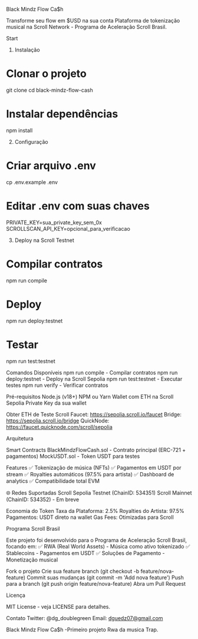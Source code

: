  Black Mindz Flow Ca$h

Transforme seu flow em $USD na sua conta
Plataforma de tokenização musical na Scroll Network - Programa de Aceleração Scroll Brasil.

Start
1. Instalação
# Clonar o projeto
git clone <seu-repo>
cd black-mindz-flow-cash
# Instalar dependências
npm install


2. Configuração
# Criar arquivo .env
cp .env.example .env
# Editar .env com suas chaves
PRIVATE_KEY=sua_private_key_sem_0x
SCROLLSCAN_API_KEY=opcional_para_verificacao


3. Deploy na Scroll Testnet
# Compilar contratos
npm run compile
# Deploy
npm run deploy:testnet
# Testar
npm run test:testnet

Comandos Disponíveis
npm run compile - Compilar contratos
npm run deploy:testnet - Deploy na Scroll Sepolia
npm run test:testnet - Executar testes
npm run verify - Verificar contratos

Pré-requisitos
Node.js (v18+)
NPM ou Yarn
Wallet com ETH na Scroll Sepolia
Private Key da sua wallet

Obter ETH de Teste
Scroll Faucet: https://sepolia.scroll.io/faucet
Bridge: https://sepolia.scroll.io/bridge
QuickNode: https://faucet.quicknode.com/scroll/sepolia

Arquitetura

Smart Contracts
BlackMindzFlowCash.sol - Contrato principal (ERC-721 + pagamentos)
MockUSDT.sol - Token USDT para testes

Features
✅ Tokenização de música (NFTs)
✅ Pagamentos em USDT por stream
✅ Royalties automáticos (97.5% para artista)
✅ Dashboard de analytics
✅ Compatibilidade total EVM

🌐 Redes Suportadas
Scroll Sepolia Testnet (ChainID: 534351)
Scroll Mainnet (ChainID: 534352) - Em breve

Economia do Token
Taxa da Plataforma: 2.5%
Royalties do Artista: 97.5%
Pagamentos: USDT direto na wallet
Gas Fees: Otimizadas para Scroll

Programa Scroll Brasil

Este projeto foi desenvolvido para o Programa de Aceleração Scroll Brasil, focando em:
✅ RWA (Real World Assets) - Música como ativo tokenizado
✅ Stablecoins - Pagamentos em USDT
✅ Soluções de Pagamento - Monetização musical

Fork o projeto
Crie sua feature branch (git checkout -b feature/nova-feature)
Commit suas mudanças (git commit -m 'Add nova feature')
Push para a branch (git push origin feature/nova-feature)
Abra um Pull Request

 Licença

MIT License - veja LICENSE para detalhes.

Contato
Twitter: @dg_doublegreen
Email: dguedz07@gmail.com

Black Mindz Flow Ca$h -Primeiro projeto Rwa da musica Trap.
